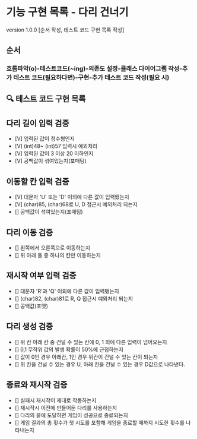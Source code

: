 # 기능 구현 목록 - 다리 건너기 
version 1.0.0 [순서 작성, 테스트 코드 구현 목록 작성]

## 순서
### 흐름파악(o)-테스트코드(~ing)-의존도 설정-클래스 다이어그램 작성-추가 테스트 코드(필요하다면)-구현-추가 테스트 코드 작성(필요 시)

## 🔍 테스트 코드 구현 목록

## 다리 길이 입력 검증
- [V] 입력된 값이 정수형인지
- [V] (int)48~ (int)57 입력시 예외처리
- [V] 입력된 값이 3 이상 20 이하인지
- [V] 공백값이 섞여있는지(포매팅)

## 이동할 칸 입력 검증
- [V] 대문자 'U' 또는 'D' 이외에 다른 값이 입력됐는지
- [V] (char)85, (char)68로 U, D 접근시 예외처리 되는지
- [] 공백값이 섞여있는지(포매팅)

## 다리 이동 검증
- [] 왼쪽에서 오른쪽으로 이동하는지
- [] 위 아래 둘 중 하나의 칸만 이동하는지

## 재시작 여부 입력 검증
- [] 대문자 'R'과 'Q' 이외에 다른 값이 입력됐는지
- [] (char)82, (char)81로 R, Q 접근시 예외처리 되는지 
- [] 공백값(포맷)

## 다리 생성 검증
- [] 위 칸 아래 칸 중 건널 수 있는 칸에 0, 1 외에 다른 입력이 넘어오는지
- [] 0,1 무작위 값의 발생 확률이 50%에 근접하는지
- [] 값이 0인 경우 아래칸, 1인 경우 위칸이 건널 수 있는 칸이 되는지 
- [] 위 칸을 건널 수 있는 경우 U, 아래 칸을 건널 수 있는 경우 D값으로 나타낸다.

## 종료와 재시작 검증
- [] 실패시 재시작이 제대로 작동하는지
- [] 재시작시 이전에 만들어둔 다리를 사용하는지
- [] 다리의 끝에 도달하면 게임이 성공으로 종료되는지
- [] 게임 결과의 총 횟수가 첫 시도를 포함해 게임을 종료할 때까지 시도한 횟수를 나타내는지